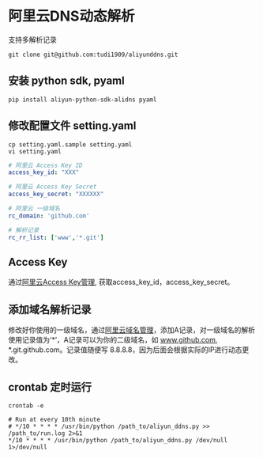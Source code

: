 # 阿里云DNS动态解析
支持多解析记录
```
git clone git@github.com:tudi1909/aliyunddns.git
```
## 安装 python sdk, pyaml
```
pip install aliyun-python-sdk-alidns pyaml
```

## 修改配置文件 setting.yaml
```
cp setting.yaml.sample setting.yaml
vi setting.yaml
```
```yaml
# 阿里云 Access Key ID
access_key_id: "XXX"

# 阿里云 Access Key Secret
access_key_secret: "XXXXXX"

# 阿里云 一级域名
rc_domain: 'github.com'

# 解析记录
rc_rr_list: ['www','*.git']
```

## Access Key
通过[阿里云Access Key管理](https://ak-console.aliyun.com/#/accesskey), 获取access_key_id，access_key_secret。

## 添加域名解析记录
修改好你使用的一级域名，通过[阿里云域名管理](https://netcn.console.aliyun.com/core/domain/list)，添加A记录，对一级域名的解析使用记录值为‘*’，A记录可以为你的二级域名，如 www.github.com, *.git.github.com。记录值随便写 8.8.8.8，因为后面会根据实际的IP进行动态更改。

## crontab 定时运行
```
crontab -e
```
```
# Run at every 10th minute
# */10 * * * * /usr/bin/python /path_to/aliyun_ddns.py >> /path_to/run.log 2>&1
*/10 * * * * /usr/bin/python /path_to/aliyun_ddns.py /dev/null 1>/dev/null
```

